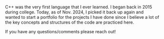 C++ was the very first language that I ever learned.  I began back in 2015 during college.  Today, as of Nov. 2024, I picked it back up again and wanted to start a portfolio for the projects I have done since I believe a lot of the key concepts and structures of the code are practiced here.

If you have any questions/comments please reach out!
